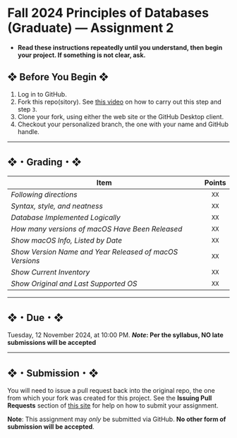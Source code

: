 # Fall 2024 Principles of Databases (Graduate) — Assignment 2

* **Read these instructions repeatedly until you understand, then begin your project. If something is not clear, ask.**

## ❖ Before You Begin ❖

1. Log in to GitHub.
2. Fork this repo(sitory). See [this video](http://code-warrior.github.io/tutorials/git/github/forking-and-cloning-at-the-github-web-site/) on how to carry out this step and step `3`.
3. Clone your fork, using either the web site or the GitHub Desktop client.
4. Checkout your personalized branch, the one with your name and GitHub handle.

---
## ❖・Grading・❖

| Item                                                     | Points |
|----------------------------------------------------------|:------:|
| *Following directions*                                   | `XX`   |
| *Syntax, style, and neatness*                            | `XX`   |
| *Database Implemented Logically*                         | `XX`   |
| *How many versions of macOS Have Been Released*          | `XX`   |
| *Show macOS Info, Listed by Date*                        | `XX`   |
| *Show Version Name and Year Released of macOS Versions*  | `XX`   |
| *Show Current Inventory*                                 | `XX`   |
| *Show Original and Last Supported OS*                    | `XX`   |

---

## ❖・Due・❖

Tuesday, 12 November 2024, at 10:00 PM. ***Note*: Per the syllabus, NO late submissions will be accepted**

---

## ❖・Submission・❖

You will need to issue a pull request back into the original repo, the one from which your fork was created for this project. See the **Issuing Pull Requests** section of [this site](http://code-warrior.github.io/tutorials/git/github/index.html) for help on how to submit your assignment.

**Note**: This assignment may *only* be submitted via GitHub. **No other form of submission will be accepted**.
